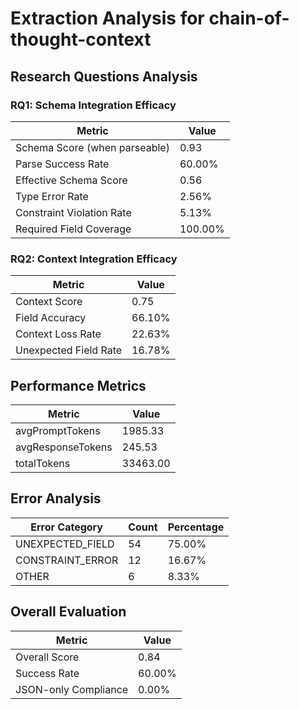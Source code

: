 # Extraction Analysis for chain-of-thought-context

## Research Questions Analysis

### RQ1: Schema Integration Efficacy

| Metric | Value |
|--------|-------|
| Schema Score (when parseable) | 0.93 |
| Parse Success Rate | 60.00% |
| Effective Schema Score | 0.56 |
| Type Error Rate | 2.56% |
| Constraint Violation Rate | 5.13% |
| Required Field Coverage | 100.00% |

### RQ2: Context Integration Efficacy

| Metric | Value |
|--------|-------|
| Context Score | 0.75 |
| Field Accuracy | 66.10% |
| Context Loss Rate | 22.63% |
| Unexpected Field Rate | 16.78% |

## Performance Metrics

| Metric | Value |
|--------|-------|
| avgPromptTokens | 1985.33 |
| avgResponseTokens | 245.53 |
| totalTokens | 33463.00 |

## Error Analysis

| Error Category | Count | Percentage |
|---------------|-------|------------|
| UNEXPECTED_FIELD | 54 | 75.00% |
| CONSTRAINT_ERROR | 12 | 16.67% |
| OTHER | 6 | 8.33% |

## Overall Evaluation

| Metric | Value |
|--------|-------|
| Overall Score | 0.84 |
| Success Rate | 60.00% |
| JSON-only Compliance | 0.00% |
